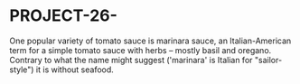 # PROJECT-26-
One popular variety of tomato sauce is marinara sauce, an Italian-American term for a simple tomato sauce with herbs – mostly basil and oregano. Contrary to what the name might suggest ('marinara' is Italian for "sailor-style") it is without seafood.
